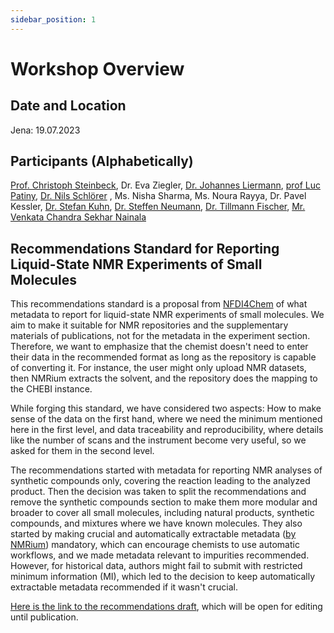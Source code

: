 ```yaml
---
sidebar_position: 1
---
```


# Workshop Overview

## Date and Location
Jena: 19.07.2023

## Participants (Alphabetically)
[Prof. Christoph Steinbeck](https://orcid.org/0000-0001-6966-0814), Dr. Eva Ziegler, [Dr. Johannes Liermann](https://orcid.org/0000-0003-2060-842X), [prof Luc Patiny](https://orcid.org/0000-0002-4943-2643), [Dr. Nils Schlörer](https://orcid.org/0000-0002-0990-9582) ,   Ms. Nisha Sharma, Ms. Noura Rayya, Dr. Pavel Kessler, [Dr. Stefan Kuhn](https://orcid.org/0000-0002-5990-4157), [Dr. Steffen Neumann](https://orcid.org/0000-0002-7899-7192), [Dr. Tillmann Fischer](https://orcid.org/0000-0003-4480-8661), [Mr. Venkata Chandra Sekhar Nainala](https://orcid.org/0000-0002-2564-3243)


## Recommendations Standard for Reporting Liquid-State NMR Experiments of Small Molecules
This recommendations standard is a proposal from [NFDI4Chem](https://www.nfdi4chem.de/) of what metadata to report for liquid-state NMR experiments of small molecules. We aim to make it suitable for NMR repositories and the supplementary materials of publications, not for the metadata in the experiment section. Therefore, we want to emphasize that the chemist doesn't need to enter their data in the recommended format as long as the repository is capable of converting it. For instance, the user might only upload NMR datasets, then NMRium extracts the solvent, and the repository does the mapping to the CHEBI instance.

While forging this standard, we have considered two aspects: How to make sense of the data on the first hand, where we need the minimum mentioned here in the first level, and data traceability and reproducibility, where details like the number of scans and the instrument become very useful, so we asked for them in the second level.

The recommendations started with metadata for reporting NMR analyses of synthetic compounds only, covering the reaction leading to the analyzed product. Then the decision was taken to split the recommendations and remove the synthetic compounds section to make them more modular and broader to cover all small molecules, including natural products, synthetic compounds, and mixtures where we have known molecules. They also started by making crucial and automatically extractable metadata ([by NMRium](https://www.nmrium.org/)) mandatory, which can encourage chemists to use automatic workflows, and we made metadata relevant to impurities recommended. However, for historical data, authors might fail to submit with restricted minimum information (MI), which led to the decision to keep automatically extractable metadata recommended if it wasn't crucial.

[Here is the link to the recommendations draft](https://docs.google.com/document/d/1fPltMeYXRmpCnzSOznekDpavrbIqzrpMyd8plNnrYcU/edit), which will be open for editing until publication.

